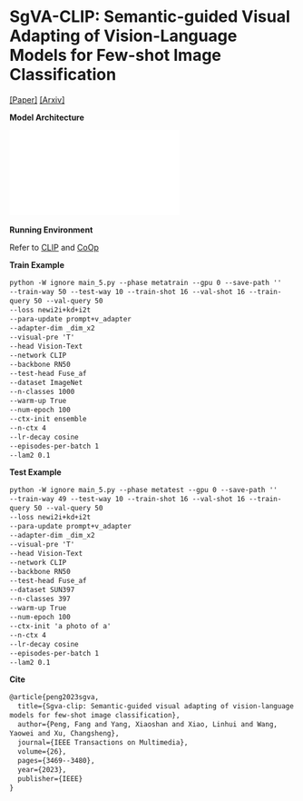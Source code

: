 # SgVA-CLIP: Semantic-guided Visual Adapting of Vision-Language Models for Few-shot Image Classification
[[Paper]](https://ieeexplore.ieee.org/abstract/document/10243119)
[[Arxiv]](https://arxiv.org/abs/2211.16191)

**Model Architecture**

![](./Fig1.pdf)

**Running Environment**

Refer to [CLIP](https://github.com/openai/CLIP) and [CoOp](https://github.com/KaiyangZhou/CoOp)

**Train Example**

```
python -W ignore main_5.py --phase metatrain --gpu 0 --save-path ''
--train-way 50 --test-way 10 --train-shot 16 --val-shot 16 --train-query 50 --val-query 50
--loss newi2i+kd+i2t
--para-update prompt+v_adapter
--adapter-dim _dim_x2
--visual-pre 'T'
--head Vision-Text
--network CLIP
--backbone RN50
--test-head Fuse_af
--dataset ImageNet
--n-classes 1000
--warm-up True
--num-epoch 100
--ctx-init ensemble
--n-ctx 4
--lr-decay cosine
--episodes-per-batch 1
--lam2 0.1
```

**Test Example**

```
python -W ignore main_5.py --phase metatest --gpu 0 --save-path ''
--train-way 49 --test-way 10 --train-shot 16 --val-shot 16 --train-query 50 --val-query 50 
--loss newi2i+kd+i2t 
--para-update prompt+v_adapter 
--adapter-dim _dim_x2 
--visual-pre 'T' 
--head Vision-Text 
--network CLIP 
--backbone RN50 
--test-head Fuse_af 
--dataset SUN397 
--n-classes 397 
--warm-up True 
--num-epoch 100 
--ctx-init 'a photo of a' 
--n-ctx 4 
--lr-decay cosine 
--episodes-per-batch 1 
--lam2 0.1
```

**Cite**
```
@article{peng2023sgva,
  title={Sgva-clip: Semantic-guided visual adapting of vision-language models for few-shot image classification},
  author={Peng, Fang and Yang, Xiaoshan and Xiao, Linhui and Wang, Yaowei and Xu, Changsheng},
  journal={IEEE Transactions on Multimedia},
  volume={26},
  pages={3469--3480},
  year={2023},
  publisher={IEEE}
}
```

